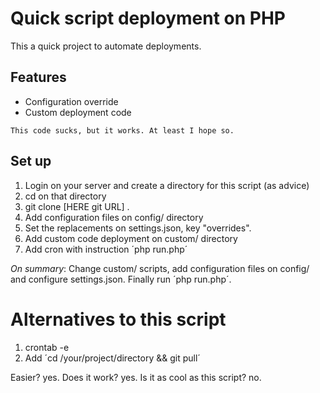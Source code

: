 # Quick script deployment on PHP

This a quick project to automate deployments.

## Features

* Configuration override
* Custom deployment code

~~~
This code sucks, but it works. At least I hope so.
~~~

## Set up

1. Login on your server and create a directory for this script (as advice)
1. cd on that directory
1. git clone [HERE git URL] .
1. Add configuration files on config/ directory
1. Set the replacements on settings.json, key "overrides".
1. Add custom code deployment on custom/ directory
1. Add cron with instruction ´php run.php´

*On summary*: Change custom/ scripts, add configuration files on config/ and configure settings.json. Finally run ´php run.php´.

# Alternatives to this script

1. crontab -e
1. Add ´cd /your/project/directory && git pull´

Easier? yes. Does it work? yes. Is it as cool as this script? no.
